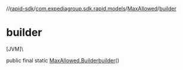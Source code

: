 //[rapid-sdk](../../../index.md)/[com.expediagroup.sdk.rapid.models](../index.md)/[MaxAllowed](index.md)/[builder](builder.md)

# builder

[JVM]\

public final static [MaxAllowed.Builder](-builder/index.md)[builder](builder.md)()

